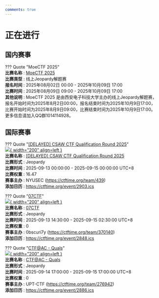 ```yaml
---
comments: true
---
```

# 正在进行

## 国内赛事

??? Quote "MoeCTF 2025"  
    **比赛名称** : [MoeCTF 2025](https://ctf.xidian.edu.cn/games/22)  
    **比赛类型** : 线上Jeopardy解题赛  
    **报名时间** : 2025年08月02日 00:00 - 2025年10月09日 17:00  
    **比赛时间** : 2025年08月09日 09:00 - 2025年10月09日 17:00  
    **其他说明** : MoeCTF 2025 是由西安电子科技大学主办的线上Jeopardy解题赛，报名开始时间为2025年8月2日00:00，报名结束时间为2025年10月9日17:00，比赛开始时间为2025年8月9日09:00，比赛结束时间为2025年10月9日17:00。更多信息请加入QQ群1014114928。  
    

## 国际赛事

??? Quote "[[DELAYED] CSAW CTF Qualification Round 2025](https://ctf.csaw.io/)"  
    [![](https://ctftime.org/media/events/csaw-stars.png){ width="200" align=left }](https://ctf.csaw.io/)  
    **比赛名称** : [[DELAYED] CSAW CTF Qualification Round 2025](https://ctf.csaw.io/)  
    **比赛形式** : Jeopardy  
    **比赛时间** : 2025-09-13 00:00:00 - 2025-09-15 00:00:00 UTC+8  
    **比赛权重** : 16.47  
    **赛事主办** : NYUSEC (https://ctftime.org/team/439)  
    **添加日历** : https://ctftime.org/event/2903.ics  
    
??? Quote "[07CTF](https://ctf.0bscuri7y.xyz/)"  
    [![](https://ctftime.org/media/events/logo_112.png){ width="200" align=left }](https://ctf.0bscuri7y.xyz/)  
    **比赛名称** : [07CTF](https://ctf.0bscuri7y.xyz/)  
    **比赛形式** : Jeopardy  
    **比赛时间** : 2025-09-13 14:30:00 - 2025-09-15 02:30:00 UTC+8  
    **比赛权重** : 0  
    **赛事主办** : 0bscuri7y (https://ctftime.org/team/370140)  
    **添加日历** : https://ctftime.org/event/2848.ics  
    
??? Quote "[CTF@AC - Quals](https://ctf.ac.upt.ro/)"  
    [![](https://ctftime.org/media/events/CTFAC.png){ width="200" align=left }](https://ctf.ac.upt.ro/)  
    **比赛名称** : [CTF@AC - Quals](https://ctf.ac.upt.ro/)  
    **比赛形式** : Jeopardy  
    **比赛时间** : 2025-09-14 17:00:00 - 2025-09-15 17:00:00 UTC+8  
    **比赛权重** : 0  
    **赛事主办** : UPT-CTF (https://ctftime.org/team/276942)  
    **添加日历** : https://ctftime.org/event/2886.ics  
    
